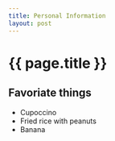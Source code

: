 ```yaml
---
title: Personal Information
layout: post
---
```

# {{ page.title }}

## Favoriate things
* Cupoccino
* Fried rice with peanuts
* Banana

<!--## hateful things
* having meals
* sleep -->
